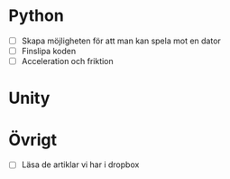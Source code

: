 # Python
- [ ] Skapa möjligheten för att man kan spela mot en dator
- [ ] Finslipa koden
- [ ] Acceleration och friktion

# Unity

# Övrigt
- [ ] Läsa de artiklar vi har i dropbox